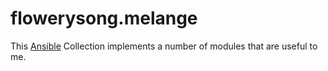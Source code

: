 # flowerysong.melange

This [Ansible](https://www.ansible.com/) Collection implements a number of
modules that are useful to me.

